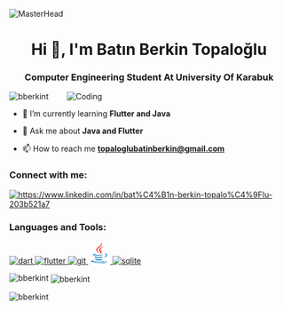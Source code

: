 ![MasterHead](https://cdn-images-1.medium.com/fit/t/1600/480/1*vkfI4nFNheC5v0p7wzDtGg.gif)
<h1 align="center">Hi 👋, I'm Batın Berkin Topaloğlu</h1>
<h3 align="center">Computer Engineering Student At University Of Karabuk</h3>
<img align="right"  alt="Coding" width="400" src="https://camo.githubusercontent.com/cae12fddd9d6982901d82580bdf321d81fb299141098ca1c2d4891870827bf17/68747470733a2f2f6d69726f2e6d656469756d2e636f6d2f6d61782f313336302f302a37513379765349765f7430696f4a2d5a2e676966">

<p align="left"> <img src="https://komarev.com/ghpvc/?username=bberkint&label=Profile%20views&color=0e75b6&style=flat" alt="bberkint" /> </p>

- 🌱 I’m currently learning **Flutter and Java**

- 💬 Ask me about **Java and Flutter**

- 📫 How to reach me **topaloglubatinberkin@gmail.com**

<h3 align="left">Connect with me:</h3>
<p align="left">
<a href="https://www.linkedin.com/in/bat%c4%b1n-berkin-topalo%c4%9flu-203b521a7" target="blank"><img align="center" src="https://raw.githubusercontent.com/rahuldkjain/github-profile-readme-generator/master/src/images/icons/Social/linked-in-alt.svg" alt="https://www.linkedin.com/in/bat%C4%B1n-berkin-topalo%C4%9Flu-203b521a7" height="30" width="40" /></a>
</p>

<h3 align="left">Languages and Tools:</h3>
<p align="left"> <a href="https://dart.dev" target="_blank" rel="noreferrer"> <img src="https://www.vectorlogo.zone/logos/dartlang/dartlang-icon.svg" alt="dart" width="40" height="40"/> </a> <a href="https://flutter.dev" target="_blank" rel="noreferrer"> <img src="https://www.vectorlogo.zone/logos/flutterio/flutterio-icon.svg" alt="flutter" width="40" height="40"/> </a> <a href="https://git-scm.com/" target="_blank" rel="noreferrer"> <img src="https://www.vectorlogo.zone/logos/git-scm/git-scm-icon.svg" alt="git" width="40" height="40"/> </a> <a href="https://www.java.com" target="_blank" rel="noreferrer"> <img src="https://raw.githubusercontent.com/devicons/devicon/master/icons/java/java-original.svg" alt="java" width="40" height="40"/> </a> <a href="https://www.sqlite.org/" target="_blank" rel="noreferrer"> <img src="https://www.vectorlogo.zone/logos/sqlite/sqlite-icon.svg" alt="sqlite" width="40" height="40"/> </a> </p>

<p><img align="left" src="https://github-readme-stats.vercel.app/api/top-langs?username=bberkint&show_icons=true&locale=en&layout=compact" alt="bberkint" /></p>

<p>&nbsp;<img align="center" src="https://github-readme-stats.vercel.app/api?username=bberkint&show_icons=true&locale=en" alt="bberkint" /></p>

<p><img align="center" src="https://github-readme-streak-stats.herokuapp.com/?user=bberkint&" alt="bberkint" /></p>
